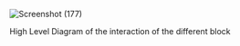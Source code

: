 ![Screenshot (177)](https://github.com/Shantanu791/Travel/assets/71061709/ea1faf10-2b09-411e-996b-10cb42d643ae)

High Level Diagram of the interaction of the different block
